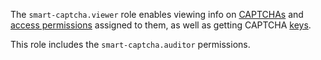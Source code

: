 The `smart-captcha.viewer` role enables viewing info on [CAPTCHAs](../../smartcaptcha/concepts/validation.md) and [access permissions](../../iam/concepts/access-control/index.md) assigned to them, as well as getting CAPTCHA [keys](../../smartcaptcha/concepts/keys.md).

This role includes the `smart-captcha.auditor` permissions.
